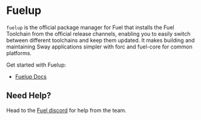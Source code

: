 # Fuelup

`fuelup` is the official package manager for Fuel that installs the Fuel Toolchain from the official release channels, enabling you to easily switch between different toolchains and keep them updated. It makes building and maintaining Sway applications simpler with forc and fuel-core for common platforms.

Get started with Fuelup:

- [Fuelup Docs](https://fuellabs.github.io/fuelup/latest/)

## Need Help?

Head to the [Fuel discord](https://discord.com/invite/fuelnetwork) for help from the team.
